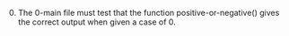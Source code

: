 0. The 0-main file must test that the function positive-or-negative() gives the correct output when given a case of 0.
